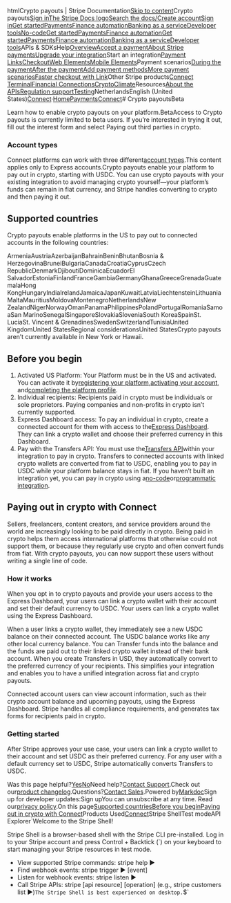 htmlCrypto payouts | Stripe Documentation[Skip to content](#main-content)Crypto payouts[Sign in](https://dashboard.stripe.com/login?redirect=https%3A%2F%2Fdocs.stripe.com%2Fconnect%2Fcrypto-payouts)[The Stripe Docs logo](/)[Search the docs/](#)[Create account](https://dashboard.stripe.com/register/connect)[Sign in](https://dashboard.stripe.com/login?redirect=https%3A%2F%2Fdocs.stripe.com%2Fconnect%2Fcrypto-payouts)[Get started](/get-started)[Payments](/payments)[Finance automation](/finance-automation)[Banking as a service](/financial-services)[Developer tools](/development)[No-code](/no-code)[Get started](/get-started)[Payments](/payments)[Finance automation](/finance-automation)[](#)[Get started](/get-started)[Payments](/payments)[Finance automation](/finance-automation)[Banking as a service](/financial-services)[Developer tools](/development)[](#)APIs & SDKsHelp[Overview](/docs/payments)[Accept a payment](#)[About Stripe payments](#)[Upgrade your integration](/docs/payments/upgrades)Start an integration[Payment Links](#)[Checkout](#)[Web Elements](#)[Mobile Elements](#)Payment scenarios[During the payment](#)[After the payment](#)[Add payment methods](#)[More payment scenarios](#)[Faster checkout with Link](#)Other Stripe products[Connect](#)
[Terminal](#)[Financial Connections](#)[Crypto](#)[Climate](#)Resources[About the APIs](#)[Regulation support](#)[Testing](/docs/testing)NetherlandsEnglish (United States)[](#)[](#)[Connect](/connect)·[Home](/docs)[Payments](/docs/payments)[Connect](/docs/connect)# Crypto payoutsBeta

Learn how to enable crypto payouts on your platform.BetaAccess to Crypto payouts is currently limited to beta users. If you’re interested in trying it out, fill out the interest form and select Paying out third parties in crypto.

### Account types

Connect platforms can work with three different[account types](https://stripe.com/docs/connect/accounts).This content applies only to Express accounts.Crypto payouts enable your platform to pay out in crypto, starting with USDC. You can use crypto payouts with your existing integration to avoid managing crypto yourself—your platform’s funds can remain in fiat currency, and Stripe handles converting to crypto and then paying it out.

## Supported countries

Crypto payouts enable platforms in the US to pay out to connected accounts in the following countries:

ArmeniaAustriaAzerbaijanBahrainBeninBhutanBosnia & HerzegovinaBruneiBulgariaCanadaCroatiaCyprusCzech RepublicDenmarkDjiboutiDominicaEcuadorEl SalvadorEstoniaFinlandFranceGambiaGermanyGhanaGreeceGrenadaGuatemalaHong KongHungaryIndiaIrelandJamaicaJapanKuwaitLatviaLiechtensteinLithuaniaMaltaMauritiusMoldovaMontenegroNetherlandsNew ZealandNigerNorwayOmanPanamaPhilippinesPolandPortugalRomaniaSamoaSan MarinoSenegalSingaporeSlovakiaSloveniaSouth KoreaSpainSt. LuciaSt. Vincent & GrenadinesSwedenSwitzerlandTunisiaUnited KingdomUnited StatesRegional considerationsUnited StatesCrypto payouts aren’t currently available in New York or Hawaii.

## Before you begin

1. Activated US Platform: Your Platform must be in the US and activated. You can activate it by[registering your platform](https://dashboard.stripe.com/connect/tasklist),[activating your account](https://dashboard.stripe.com/account/onboarding), and[completing the platform profile](https://dashboard.stripe.com/connect/settings/profile).
2. Individual recipients: Recipients paid in crypto must be individuals or sole proprietors. Paying companies and non-profits in crypto isn’t currently supported.
3. Express Dashboard access: To pay an individual in crypto, create a connected account for them with access to the[Express Dashboard](/connect/express-dashboard). They can link a crypto wallet and choose their preferred currency in this Dashboard.
4. Pay with the Transfers API: You must use the[Transfers API](/api/transfers)within your integration to pay in crypto. Transfers to connected accounts with linked crypto wallets are converted from fiat to USDC, enabling you to pay in USDC while your platform balance stays in fiat. If you haven’t built an integration yet, you can pay in crypto using a[no-code](/connect/add-and-pay-out-guide?dashboard-or-api?dashboard-or-api=dashboard)or[programmatic integration](/connect/add-and-pay-out-guide?dashboard-or-api?dashboard-or-api=api).

## Paying out in crypto with Connect

Sellers, freelancers, content creators, and service providers around the world are increasingly looking to be paid directly in crypto. Being paid in crypto helps them access international platforms that otherwise could not support them, or because they regularly use crypto and often convert funds from fiat. With crypto payouts, you can now support these users without writing a single line of code.

### How it works

When you opt in to crypto payouts and provide your users access to the Express Dashboard, your users can link a crypto wallet with their account and set their default currency to USDC. Your users can link a crypto wallet using the Express Dashboard.

When a user links a crypto wallet, they immediately see a new USDC balance on their connected account. The USDC balance works like any other local currency balance. You can Transfer funds into the balance and the funds are paid out to their linked crypto wallet instead of their bank account. When you create Transfers in USD, they automatically convert to the preferred currency of your recipients. This simplifies your integration and enables you to have a unified integration across fiat and crypto payouts.

Connected account users can view account information, such as their crypto account balance and upcoming payouts, using the Express Dashboard. Stripe handles all compliance requirements, and generates tax forms for recipients paid in crypto.

### Getting started

After Stripe approves your use case, your users can link a crypto wallet to their account and set USDC as their preferred currency. For any user with a default currency set to USDC, Stripe automatically converts Transfers to USDC.

Was this page helpful?[Yes](#)[No](#)Need help?[Contact Support](https://support.stripe.com/).Check out our[product changelog](https://stripe.com/blog/changelog).Questions?[Contact Sales](https://stripe.com/contact/sales).Powered by[Markdoc](https://markdoc.dev)Sign up for developer updates:Sign upYou can unsubscribe at any time. Read our[privacy policy](https://stripe.com/privacy).On this page[Supported countries](#supported-countries)[Before you begin](#before-you-begin)[Paying out in crypto with Connect](#paying-out-in-crypto-with-connect)Products Used[Connect](/connect)Stripe ShellTest modeAPI Explorer[](https://stripe.com/docs/stripe-cli#install)`Welcome to the Stripe Shell!

Stripe Shell is a browser-based shell with the Stripe CLI pre-installed. Log in to your
Stripe account and press Control + Backtick (`) on your keyboard to start managing your Stripe
resources in test mode.

- View supported Stripe commands: stripe help ▶️
- Find webhook events: stripe trigger ▶️ [event]
- Listen for webhook events: stripe listen ▶
- Call Stripe APIs: stripe [api resource] [operation] (e.g., stripe customers list ▶️)`The Stripe Shell is best experienced on desktop.`$`
